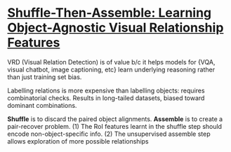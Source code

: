 # [Shuffle-Then-Assemble: Learning Object-Agnostic Visual Relationship Features](https://arxiv.org/pdf/1808.00171.pdf)

VRD (Visual Relation Detection) is of value b/c it helps models for {VQA, visual chatbot, image captioning, etc} learn underlying reasoning rather than just training set bias.

Labelling relations is more expensive than labelling objects: requires combinatorial checks. Results in long-tailed datasets, biased toward dominant combinations.

**Shuffle** is to discard the paired object alignments. **Assemble** is to create a pair-recover problem. (1) The RoI features learnt in the shuffle step should encode non-object-specific info. (2) The unsupervised assemble step allows exploration of more possible relationships
<!--stackedit_data:
eyJoaXN0b3J5IjpbLTE0OTg0MzExMjQsMjIxMjA5NTg0LDQ5MT
IzMzc0N119
-->